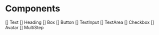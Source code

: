 # Components

[] Text
[] Heading
[] Box
[] Button
[] TextInput
[] TextArea
[] Checkbox
[] Avatar
[] MultiStep
